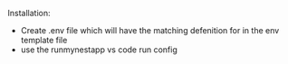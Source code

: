 Installation:
- Create .env file which will have the matching defenition for in the env template file
- use the runmynestapp vs code run config
